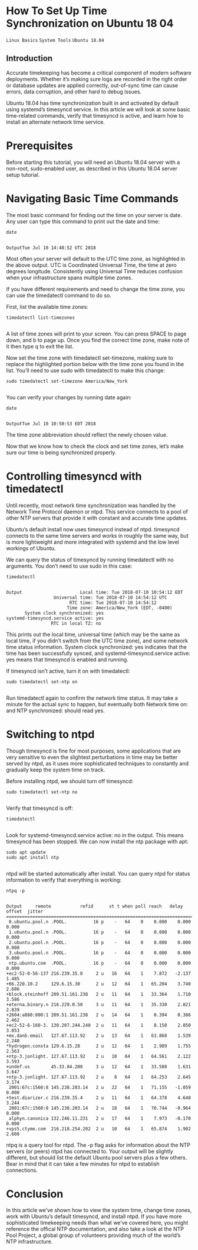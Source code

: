 # How To Set Up Time Synchronization on Ubuntu 18 04

```Linux Basics``` ```System Tools``` ```Ubuntu 18.04```

## Introduction


Accurate timekeeping has become a critical component of modern software deployments.  Whether it’s making sure logs are recorded in the right order or database updates are applied correctly, out-of-sync time can cause errors, data corruption, and other hard to debug issues.


Ubuntu 18.04 has time synchronization built in and activated by default using systemd’s timesyncd service.  In this article we will look at some basic time-related commands, verify that timesyncd is active, and learn how to install an alternate network time service.


# Prerequisites


Before starting this tutorial, you will need an Ubuntu 18.04 server with a non-root, sudo-enabled user, as described in this Ubuntu 18.04 server setup tutorial.


# Navigating Basic Time Commands


The most basic command for finding out the time on your server is date.  Any user can type this command to print out the date and time:


```
date


```


```
OutputTue Jul 10 14:48:52 UTC 2018

```


Most often your server will default to the UTC time zone, as highlighted in the above output.  UTC is Coordinated Universal Time, the time at zero degrees longitude.  Consistently using Universal Time reduces confusion when your infrastructure spans multiple time zones.


If you have different requirements and need to change the time zone, you can use the timedatectl command to do so.


First, list the available time zones:


```
timedatectl list-timezones


```


A list of time zones will print to your screen.  You can press SPACE to page down, and b to page up.  Once you find the correct time zone, make note of it then type q to exit the list.


Now set the time zone with timedatectl set-timezone, making sure to replace the highlighted portion below with the time zone you found in the list.  You’ll need to use sudo with timedatectl to make this change:


```
sudo timedatectl set-timezone America/New_York


```


You can verify your changes by running date again:


```
date


```


```
OutputTue Jul 10 10:50:53 EDT 2018

```


The time zone abbreviation should reflect the newly chosen value.


Now that we know how to check the clock and set time zones, let’s make sure our time is being synchronized properly.


# Controlling timesyncd with timedatectl


Until recently, most network time synchronization was handled by the Network Time Protocol daemon or ntpd.  This service connects to a pool of other NTP servers that provide it with constant and accurate time updates.


Ubuntu’s default install now uses timesyncd instead of ntpd.  timesyncd connects to the same time servers and works in roughly the same way, but is more lightweight and more integrated with systemd and the low level workings of Ubuntu.


We can query the status of timesyncd by running timedatectl with no arguments.  You don’t need to use sudo in this case:


```
timedatectl


```


```
Output                      Local time: Tue 2018-07-10 10:54:12 EDT
                  Universal time: Tue 2018-07-10 14:54:12 UTC
                        RTC time: Tue 2018-07-10 14:54:12
                       Time zone: America/New_York (EDT, -0400)
       System clock synchronized: yes
systemd-timesyncd.service active: yes
                 RTC in local TZ: no

```


This prints out the local time, universal time (which may be the same as local time, if you didn’t switch from the UTC time zone), and some network time status information.  System clock synchronized: yes indicates that the time has been successfully synced, and systemd-timesyncd.service active: yes means that timesyncd is enabled and running.


If timesyncd isn’t active, turn it on with timedatectl:


```
sudo timedatectl set-ntp on


```


Run timedatectl again to confirm the network time status.  It may take a minute for the actual sync to happen, but eventually both Network time on: and NTP synchronized: should read yes.


# Switching to ntpd


Though timesyncd is fine for most purposes, some applications that are very sensitive to even the slightest perturbations in time may be better served by ntpd, as it uses more sophisticated techniques to constantly and gradually keep the system time on track.


Before installing ntpd, we should turn off timesyncd:


```
sudo timedatectl set-ntp no


```


Verify that timesyncd is off:


```
timedatectl


```


Look for systemd-timesyncd.service active: no in the output.  This means timesyncd has been stopped.  We can now install the ntp package with apt:


```
sudo apt update
sudo apt install ntp


```


ntpd will be started automatically after install.  You can query ntpd for status information to verify that everything is working:


```
ntpq -p


```


```
Output     remote           refid      st t when poll reach   delay   offset  jitter
==============================================================================
 0.ubuntu.pool.n .POOL.          16 p    -   64    0    0.000    0.000   0.000
 1.ubuntu.pool.n .POOL.          16 p    -   64    0    0.000    0.000   0.000
 2.ubuntu.pool.n .POOL.          16 p    -   64    0    0.000    0.000   0.000
 3.ubuntu.pool.n .POOL.          16 p    -   64    0    0.000    0.000   0.000
 ntp.ubuntu.com  .POOL.          16 p    -   64    0    0.000    0.000   0.000
+ec2-52-0-56-137 216.239.35.0     2 u   16   64    1    7.872   -2.137   1.485
+66.220.10.2     129.6.15.30      2 u   12   64    1   65.204    3.740   2.686
+block.steinhoff 209.51.161.238   2 u   11   64    1   33.364    1.710   3.586
+eterna.binary.n 216.229.0.50     3 u   11   64    1   35.330    2.821   2.839
+2604:a880:800:1 209.51.161.238   2 u   14   64    1    0.394    0.386   2.462
+ec2-52-6-160-3. 130.207.244.240  2 u   11   64    1    8.150    2.050   3.053
+mx.danb.email   127.67.113.92    2 u   13   64    1   63.868    1.539   2.240
*hydrogen.consta 129.6.15.28      2 u   12   64    1    2.989    1.755   2.563
+ntp-3.jonlight. 127.67.113.92    2 u   10   64    1   64.561    2.122   3.593
+undef.us        45.33.84.208     3 u   12   64    1   33.508    1.631   3.647
+ntp-3.jonlight. 127.67.113.92    2 u    8   64    1   64.253    2.645   3.174
 2001:67c:1560:8 145.238.203.14   2 u   22   64    1   71.155   -1.059   0.000
+test.diarizer.c 216.239.35.4     2 u   11   64    1   64.378    4.648   3.244
 2001:67c:1560:8 145.238.203.14   2 u   18   64    1   70.744   -0.964   0.000
 alphyn.canonica 132.246.11.231   2 u   17   64    1    7.973   -0.170   0.000
+vps5.ctyme.com  216.218.254.202  2 u   10   64    1   65.874    1.902   2.608

```


ntpq is a query tool for ntpd.  The -p flag asks for information about the NTP servers (or peers) ntpd has connected to.  Your output will be slightly different, but should list the default Ubuntu pool servers plus a few others.  Bear in mind that it can take a few minutes for ntpd to establish connections.


# Conclusion


In this article we’ve shown how to view the system time, change time zones, work with Ubuntu’s default timesyncd, and install ntpd.  If you have more sophisticated timekeeping needs than what we’ve covered here, you might reference the offical NTP documentation, and also take a look at the NTP Pool Project, a global group of volunteers providing much of the world’s NTP infrastructure.


